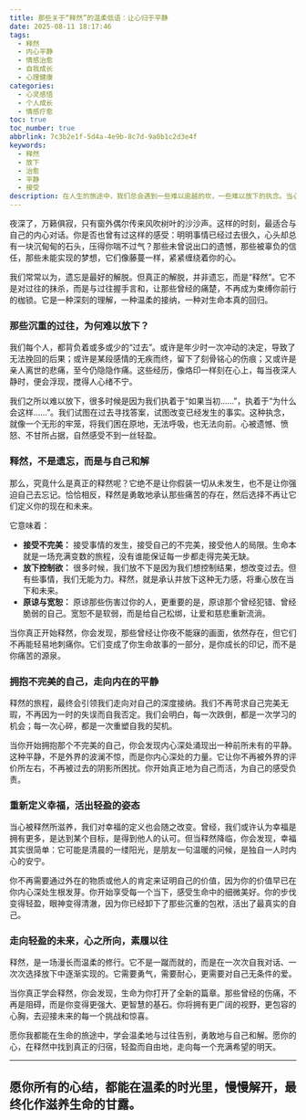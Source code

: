```yaml
---
title: 那些关于“释然”的温柔低语：让心归于平静
date: 2025-08-11 18:17:46
tags:
  - 释然
  - 内心平静
  - 情感治愈
  - 自我成长
  - 心理健康
categories:
  - 心灵感悟
  - 个人成长
  - 情感疗愈
toc: true
toc_number: true
abbrlink: 7c3b2e1f-5d4a-4e9b-8c7d-9a0b1c2d3e4f
keywords:
  - 释然
  - 放下
  - 治愈
  - 平静
  - 接受
description: 在人生的旅途中，我们总会遇到一些难以逾越的坎，一些难以放下的执念。当心被过往的遗憾、未来的焦虑所缠绕，我们渴望一份真正的解脱。这篇文章，将带你走进“释然”的深处，感受那份放下后的轻盈与自由，学会与不完美握手言和，让心灵在温柔中找到归宿。
---
```


夜深了，万籁俱寂，只有窗外偶尔传来风吹树叶的沙沙声。这样的时刻，最适合与自己的内心对话。你是否也曾有过这样的感受：明明事情已经过去很久，心头却总有一块沉甸甸的石头，压得你喘不过气？那些未曾说出口的遗憾，那些被辜负的信任，那些未能实现的梦想，它们像藤蔓一样，紧紧缠绕着你的心。

我们常常以为，遗忘是最好的解脱。但真正的解脱，并非遗忘，而是“释然”。它不是对过往的抹杀，而是与过往握手言和，让那些曾经的痛楚，不再成为束缚你前行的枷锁。它是一种深刻的理解，一种温柔的接纳，一种对生命本真的回归。

### 那些沉重的过往，为何难以放下？

我们每个人，都背负着或多或少的“过去”。或许是年少时一次冲动的决定，导致了无法挽回的后果；或许是某段感情的无疾而终，留下了刻骨铭心的伤痕；又或许是亲人离世的悲痛，至今仍隐隐作痛。这些经历，像烙印一样刻在心上，每当夜深人静时，便会浮现，搅得人心绪不宁。

我们之所以难以放下，很多时候是因为我们执着于“如果当初……”，执着于“为什么会这样……”。我们试图在过去寻找答案，试图改变已经发生的事实。这种执念，就像一个无形的牢笼，将我们困在原地，无法呼吸，也无法向前。心被遗憾、愤怒、不甘所占据，自然感受不到一丝轻盈。

### 释然，不是遗忘，而是与自己和解

那么，究竟什么是真正的释然呢？它绝不是让你假装一切从未发生，也不是让你强迫自己去忘记。恰恰相反，释然是勇敢地承认那些痛苦的存在，然后选择不再让它们定义你的现在和未来。

它意味着：

*   **接受不完美：** 接受事情的发生，接受自己的不完美，接受他人的局限。生命本就是一场充满变数的旅程，没有谁能保证每一步都走得完美无缺。
*   **放下控制欲：** 很多时候，我们放不下是因为我们想控制结果，想改变过去。但有些事情，我们无能为力。释然，就是承认并放下这种无力感，将重心放在当下和未来。
*   **原谅与宽恕：** 原谅那些伤害过你的人，更重要的是，原谅那个曾经犯错、曾经脆弱的自己。宽恕不是软弱，而是给自己松绑，让爱和慈悲重新流淌。

当你真正开始释然，你会发现，那些曾经让你夜不能寐的画面，依然存在，但它们不再能轻易地刺痛你。它们变成了你生命故事的一部分，是你成长的印记，而不是你痛苦的源泉。

### 拥抱不完美的自己，走向内在的平静

释然的旅程，最终会引领我们走向对自己的深度接纳。我们不再苛求自己完美无瑕，不再因为一时的失误而自我否定。我们会明白，每一次跌倒，都是一次学习的机会；每一次心碎，都是一次重塑自我的契机。

当你开始拥抱那个不完美的自己，你会发现内心深处涌现出一种前所未有的平静。这种平静，不是外界的波澜不惊，而是你内心深处的力量。它让你不再被外界的评价所左右，不再被过去的阴影所困扰。你开始真正地为自己而活，为自己的感受负责。

### 重新定义幸福，活出轻盈的姿态

当心被释然所滋养，我们对幸福的定义也会随之改变。曾经，我们或许认为幸福是拥有更多，是达到某个目标，是得到他人的认可。但当释然降临，你会发现，幸福其实很简单：它可能是清晨的一缕阳光，是朋友一句温暖的问候，是独自一人时内心的安宁。

你不再需要通过外在的物质或他人的肯定来证明自己的价值，因为你的价值早已在你内心深处生根发芽。你开始享受每一个当下，感受生命中的细微美好。你的步伐变得轻盈，眼神变得清澈，因为你已经卸下了那些沉重的包袱，活出了最真实的自己。

### 走向轻盈的未来，心之所向，素履以往

释然，是一场漫长而温柔的修行。它不是一蹴而就的，而是在一次次自我对话、一次次选择放下中逐渐实现的。它需要勇气，需要耐心，更需要对自己无条件的爱。

当你真正学会释然，你会发现，生命为你打开了全新的篇章。那些曾经的伤痛，不再是阻碍，而是你变得更强大、更智慧的基石。你将拥有更广阔的视野，更包容的心胸，去迎接未来的每一个挑战和惊喜。

愿你我都能在生命的旅途中，学会温柔地与过往告别，勇敢地与自己和解。愿你的心，在释然中找到真正的归宿，轻盈而自由地，走向每一个充满希望的明天。

---
愿你所有的心结，都能在温柔的时光里，慢慢解开，最终化作滋养生命的甘露。
---